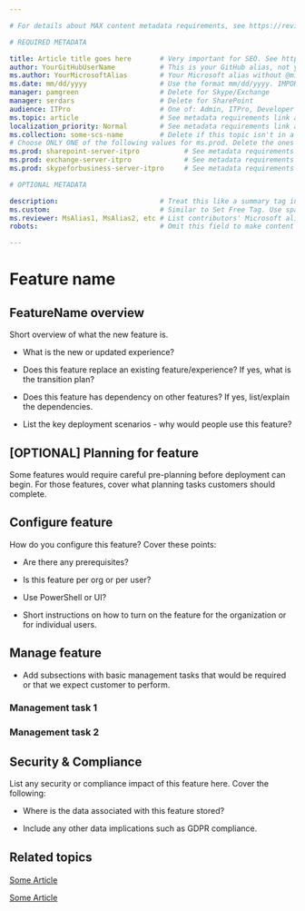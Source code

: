 ```yaml
---   

# For details about MAX content metadata requirements, see https://review.docs.microsoft.com/en-us/office-authoring-guide/metadata-for-max-content-on-dmc?branch=master

# REQUIRED METADATA

title: Article title goes here       # Very important for SEO. See https://aka.ms/seo-for-writers-cheat-sheet
author: YourGitHubUserName           # This is your GitHub alias, not your Microsoft alias
ms.author: YourMicrosoftAlias        # Your Microsoft alias without @microsoft.com
ms.date: mm/dd/yyyy                  # Use the format mm/dd/yyyy. IMPORTANT: Update manually when you modify a topic.
manager: pamgreen                    # Delete for Skype/Exchange
manager: serdars                     # Delete for SharePoint
audience: ITPro                      # One of: Admin, ITPro, Developer
ms.topic: article                    # See metadata requirements link above for additional allowed values.
localization_priority: Normal        # See metadata requirements link above for allowed values.
ms.collection: some-scs-name         # Delete if this topic isn't in a SCS, or enter the tag for SCS. 
# Choose ONLY ONE of the following values for ms.prod. Delete the ones you don't use.
ms.prod: sharepoint-server-itpro           # See metadata requirements link above for allowed values.
ms.prod: exchange-server-itpro             # See metadata requirements link above for allowed values.
ms.prod: skypeforbusiness-server-itpro     # See metadata requirements link above for allowed values.

# OPTIONAL METADATA

description:                         # Treat this like a summary tag in DxStudio. It helps with SEO.
ms.custom:                           # Similar to Set Free Tag. Use sparingly, limited character space.
ms.reviewer: MsAlias1, MsAlias2, etc # List contributors' Microsoft aliases, separated with commas.
robots:                              # Omit this field to make content searchable. Include it to hide from search.

---
```

# Feature name

## FeatureName overview

Short overview of what the new feature is. 

- What is the new or updated experience?

- Does this feature replace an existing feature/experience? If yes, what is the transition plan?

- Does this feature has dependency on other features? If yes, list/explain the dependencies.

- List the key deployment scenarios - why would people use this feature? 

## [OPTIONAL] Planning for feature

Some features would require careful pre-planning before deployment can begin. For those features, cover what planning tasks customers should complete.

## Configure feature

How do you configure this feature? Cover these points: 

- Are there any prerequisites?

- Is this feature per org or per user? 

- Use PowerShell or UI?

- Short instructions on how to turn on the feature for the organization or for individual users. 

## Manage feature

- Add subsections with basic management tasks that would be required or that we expect customer to perform. 

### Management task 1

### Management task 2

## Security & Compliance

List any security or compliance impact of this feature here. Cover the following:

- Where is the data associated with this feature stored?

- Include any other data implications such as GDPR compliance.


## Related topics

#### 

[Some Article](Office-2019-template.md)

[Some Article](Office-2019-template.md)